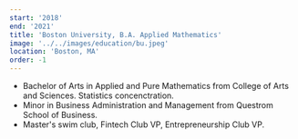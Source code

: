 ```yaml
---
start: '2018'
end: '2021'
title: 'Boston University, B.A. Applied Mathematics'
image: '../../images/education/bu.jpeg'
location: 'Boston, MA'
order: -1
---
```


- Bachelor of Arts in Applied and Pure Mathematics from College of Arts and Sciences. Statistics concenctration.
- Minor in Business Administration and Management from Questrom School of Business.
- Master's swim club, Fintech Club VP, Entrepreneurship Club VP.